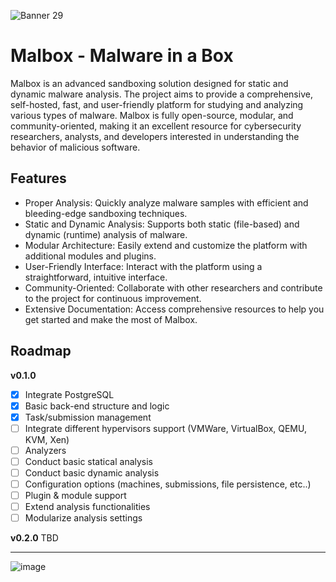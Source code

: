 ![Banner 29](https://github.com/user-attachments/assets/9b6369cf-e2ed-402c-b954-a7373de06562)

# Malbox - Malware in a Box
Malbox is an advanced sandboxing solution designed for static and dynamic malware analysis. 
The project aims to provide a comprehensive, self-hosted, fast, and user-friendly platform for studying and analyzing various types of malware. 
Malbox is fully open-source, modular, and community-oriented, making it an excellent resource for cybersecurity researchers, analysts, and developers interested in understanding the behavior of malicious software.

## Features
- Proper Analysis: Quickly analyze malware samples with efficient and bleeding-edge sandboxing techniques.
- Static and Dynamic Analysis: Supports both static (file-based) and dynamic (runtime) analysis of malware.
- Modular Architecture: Easily extend and customize the platform with additional modules and plugins.
- User-Friendly Interface: Interact with the platform using a straightforward, intuitive interface.
- Community-Oriented: Collaborate with other researchers and contribute to the project for continuous improvement.
- Extensive Documentation: Access comprehensive resources to help you get started and make the most of Malbox.

## Roadmap

**v0.1.0**
- [x] Integrate PostgreSQL
- [x] Basic back-end structure and logic
- [x] Task/submission management
- [ ] Integrate different hypervisors support (VMWare, VirtualBox, QEMU, KVM, Xen)
- [ ] Analyzers
- [ ] Conduct basic statical analysis
- [ ] Conduct basic dynamic analysis
- [ ] Configuration options (machines, submissions, file persistence, etc..) 
- [ ] Plugin & module support
- [ ] Extend analysis functionalities
- [ ] Modularize analysis settings

**v0.2.0**
TBD

---


![image](https://github.com/shard77/malbox/assets/106669955/a9931927-102a-484b-bc27-ffb6f63507f4)
